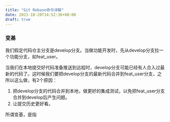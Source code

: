 ```yaml
---
title: "Git Rebase命令详解"
date: 2023-10-20T14:52:30+08:00
draft: true
---
```


### 变基
我们假定代码仓主分支是develop分支。当做功能开发时，先从develop分支拉一个功能分支，如feat_user。

当我们在本地提交好代码准备推送到远程时，develop分支可能已经有人合入过最新的代码了。这时候我们要把develop分支的最新代码合并到feat_user分支，之所以这么做，有2个原因：

1. 把develop分支的代码合并到本地，做更好的集成测试，以免把feat_user分支合并到develop后产生问题。
2. 让提交历史更好看。

所谓变基，是指